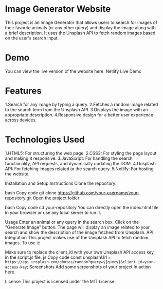 # Image Generator Website
This project is an Image Generator that allows users to search for images of their favorite animals (or any other query) and display the image along with a brief description. It uses the Unsplash API to fetch random images based on the user's search input.

# Demo
You can view the live version of the website here: Netlify Live Demo

# Features

1.Search for any image by typing a query.
2.Fetches a random image related to the search term from the Unsplash API.
3.Displays the image with an appropriate description.
4.Responsive design for a better user experience across devices.

# Technologies Used

1.HTML5: For structuring the web page.
2.CSS3: For styling the page layout and making it responsive.
3.JavaScript: For handling the search functionality, API requests, and dynamically updating the DOM.
4.Unsplash API: For fetching images related to the search query.
5.Netlify: For hosting the website.

Installation and Setup Instructions
Clone the repository:

bash
Copy code
git clone https://github.com/your-username/your-repository.git
Open the project folder:

bash
Copy code
cd your-repository
You can directly open the index.html file in your browser or use any local server to run it.

Usage
Enter an animal or any query in the search box.
Click on the "Generate Image" button.
The page will display an image related to your search and show the description of the image fetched from Unsplash.
API Integration
This project makes use of the Unsplash API to fetch random images. To use it:

Make sure to replace the client_id with your own Unsplash API access key in the script.js file.
js
Copy code
const unsplashUrl = `https://api.unsplash.com/photos/random?query=${query}&client_id=your-access-key`;
Screenshots
Add some screenshots of your project in action here.

License
This project is licensed under the MIT License.
